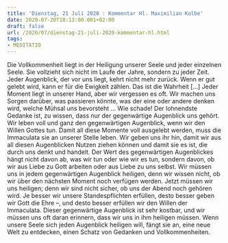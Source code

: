```yaml
---
title: 'Dienstag, 21 Juli 2020 : Kommentar Hl. Maximilian Kolbe'
date: 2020-07-20T18:13:00.001+02:00
draft: false
url: /2020/07/dienstag-21-juli-2020-kommentar-hl.html
tags: 
- MEDITATIO
---
```


Die Vollkommenheit liegt in der Heiligung unserer Seele und jeder einzelnen Seele. Sie vollzieht sich nicht im Laufe der Jahre, sondern zu jeder Zeit. Jeder Augenblick, der vor uns liegt, kehrt nicht mehr zurück. Wenn er gut gelebt wird, kann er für die Ewigkeit zählen. Das ist die Wahrheit \[…\] Jeder Moment liegt in unserer Hand, aber wir vergessen es oft. Wir machen uns Sorgen darüber, was passieren könnte, was der eine oder andere denken wird, welche Mühsal uns bevorsteht … Wie schade! Der lohnendste Gedanke ist, zu wissen, dass nur der gegenwärtige Augenblick uns gehört. Wir leben voll und ganz den gegenwärtigen Augenblick, wenn wir den Willen Gottes tun. Damit all diese Momente voll ausgelebt werden, muss die Immaculata sie an unserer Stelle leben. Wir geben uns ihr hin, damit wir aus all diesen Augenblicken Nutzen ziehen können und damit sie es ist, die durch uns denkt und handelt. Der Wert des gegenwärtigen Augenblickes hängt nicht davon ab, was wir tun oder wie wir es tun, sondern davon, ob wir aus Liebe zu Gott arbeiten oder aus Liebe zu uns selbst. Wir müssen uns in jedem gegenwärtigen Augenblick heiligen, denn wir wissen nicht, ob wir über den nächsten Moment noch verfügen werden. Jetzt müssen wir uns heiligen; denn wir sind nicht sicher, ob uns der Abend noch gehören wird. Je besser wir unsere Standespflichten erfüllen, desto besser geben wir Gott die Ehre –, und desto besser erfüllen wir den Willen der Immaculata. Dieser gegenwärtige Augenblick ist sehr kostbar, und wir müssen uns oft daran erinnern, dass wir uns in ihm heiligen müssen. Wenn unsere Seele sich jeden Augenblick heiligen will, fängt sie an, eine neue Welt zu entdecken, einen Schatz von Gedanken und Vollkommenheiten.